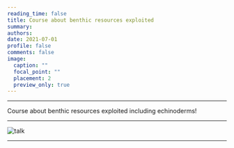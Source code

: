 ```yaml
---
reading_time: false
title: Course about benthic resources exploited
summary:  
authors:
date: 2021-07-01
profile: false
comments: false
image:
  caption: ""
  focal_point: ""
  placement: 2
  preview_only: true
---
```


---
Course about benthic resources exploited including echinoderms!

---

![talk](https://user-images.githubusercontent.com/83780390/121578213-cfcc1000-ca00-11eb-899f-25cbc166096e.jpg "talks")

---
